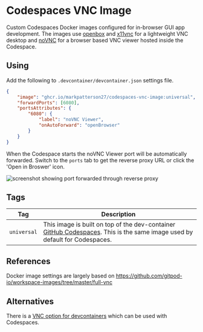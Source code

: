 # Codespaces VNC Image

Custom Codespaces Docker images configured for in-browser GUI app development. The images use [openbox](http://openbox.org/wiki/Main_Page) and [x11vnc](https://github.com/LibVNC/x11vnc) for a lightweight VNC desktop and [noVNC](https://novnc.com/info.html) for a browser based VNC viewer hosted inside the Codespace.

## Using

Add the following to `.devcontainer/devcontainer.json` settings file.

```json
{
    "image": "ghcr.io/markpatterson27/codespaces-vnc-image:universal",
    "forwardPorts": [6080],
    "portsAttributes": {
        "6080": {
            "label": "noVNC Viewer",
            "onAutoForward": "openBrowser"
        }
    }
}
```

When the Codespace starts the noVNC Viewer port will be automatically forwarded. Switch to the `ports` tab to get the reverse proxy URL or click the 'Open in Broswer' icon.

![screenshot showing port forwarded through reverse proxy](https://user-images.githubusercontent.com/35724907/173828402-e76f0b3e-3e11-4f96-9d19-2024f9a3944e.png)

## Tags

| Tag | Description |
| --- | --- |
| `universal` | This image is built on top of the dev-container [GitHub Codespaces](https://github.com/microsoft/vscode-dev-containers/tree/main/containers/codespaces-linux). This is the same image used by default for Codespaces. |

## References

Docker image settings are largely based on https://github.com/gitpod-io/workspace-images/tree/master/full-vnc

## Alternatives

There is a [VNC option for devcontainers](https://github.com/microsoft/vscode-dev-containers/blob/main/script-library/docs/desktop-lite.md) which can be used with Codespaces.
